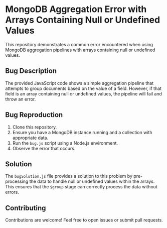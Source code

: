 # MongoDB Aggregation Error with Arrays Containing Null or Undefined Values

This repository demonstrates a common error encountered when using MongoDB aggregation pipelines with arrays containing null or undefined values.

## Bug Description

The provided JavaScript code shows a simple aggregation pipeline that attempts to group documents based on the value of a field. However, if that field is an array containing null or undefined values, the pipeline will fail and throw an error.

## Bug Reproduction

1.  Clone this repository.
2.  Ensure you have a MongoDB instance running and a collection with appropriate data.
3.  Run the `bug.js` script using a Node.js environment.
4.  Observe the error that occurs.

## Solution

The `bugSolution.js` file provides a solution to this problem by pre-processing the data to handle null or undefined values within the arrays. This ensures that the `$group` stage can correctly process the data without errors.

## Contributing

Contributions are welcome! Feel free to open issues or submit pull requests.